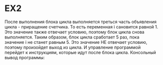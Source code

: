 # EX2
После выполнения блока цикла выполняется треться часть объявления цикла - приращение счетчика. То есть переменная i сановится равной 1. Это значение также отвечает условию, поэтому блок цикла снова выполняется. Таким образом, блок цикла сработает 5 раз, пока значение i не станет равным 5. Это значение НЕ отвечает условию, поэтому произойдет выход из цикла. И управление программой перейдет к инструкциям, которые идут после блока цикла. Консольный вывод программы:
